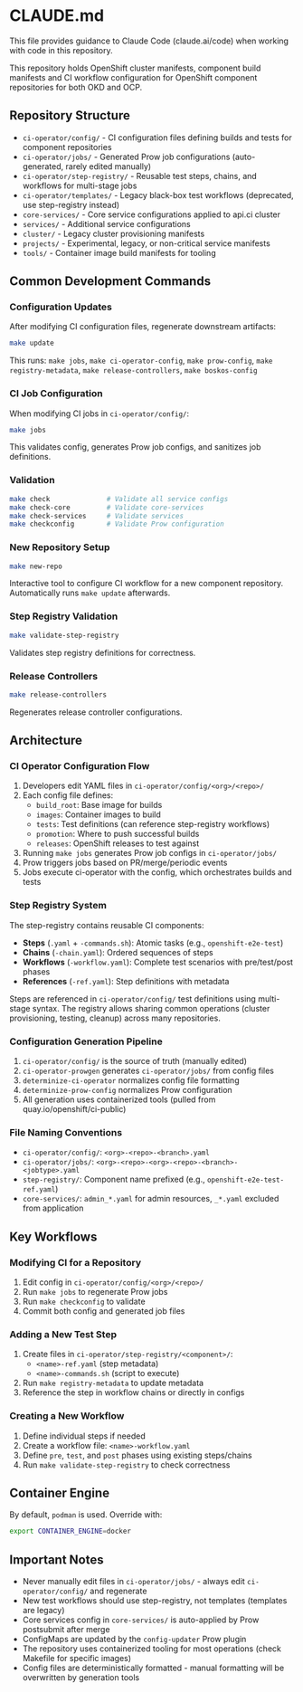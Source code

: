 # CLAUDE.md

This file provides guidance to Claude Code (claude.ai/code) when working with code in this repository.

This repository holds OpenShift cluster manifests, component build manifests and CI workflow configuration for OpenShift component repositories for both OKD and OCP.

## Repository Structure

- `ci-operator/config/` - CI configuration files defining builds and tests for component repositories
- `ci-operator/jobs/` - Generated Prow job configurations (auto-generated, rarely edited manually)
- `ci-operator/step-registry/` - Reusable test steps, chains, and workflows for multi-stage jobs
- `ci-operator/templates/` - Legacy black-box test workflows (deprecated, use step-registry instead)
- `core-services/` - Core service configurations applied to api.ci cluster
- `services/` - Additional service configurations
- `cluster/` - Legacy cluster provisioning manifests
- `projects/` - Experimental, legacy, or non-critical service manifests
- `tools/` - Container image build manifests for tooling

## Common Development Commands

### Configuration Updates
After modifying CI configuration files, regenerate downstream artifacts:
```bash
make update
```
This runs: `make jobs`, `make ci-operator-config`, `make prow-config`, `make registry-metadata`, `make release-controllers`, `make boskos-config`

### CI Job Configuration
When modifying CI jobs in `ci-operator/config/`:
```bash
make jobs
```
This validates config, generates Prow job configs, and sanitizes job definitions.

### Validation
```bash
make check              # Validate all service configs
make check-core         # Validate core-services
make check-services     # Validate services
make checkconfig        # Validate Prow configuration
```

### New Repository Setup
```bash
make new-repo
```
Interactive tool to configure CI workflow for a new component repository. Automatically runs `make update` afterwards.

### Step Registry Validation
```bash
make validate-step-registry
```
Validates step registry definitions for correctness.

### Release Controllers
```bash
make release-controllers
```
Regenerates release controller configurations.

## Architecture

### CI Operator Configuration Flow
1. Developers edit YAML files in `ci-operator/config/<org>/<repo>/`
2. Each config file defines:
   - `build_root`: Base image for builds
   - `images`: Container images to build
   - `tests`: Test definitions (can reference step-registry workflows)
   - `promotion`: Where to push successful builds
   - `releases`: OpenShift releases to test against
3. Running `make jobs` generates Prow job configs in `ci-operator/jobs/`
4. Prow triggers jobs based on PR/merge/periodic events
5. Jobs execute ci-operator with the config, which orchestrates builds and tests

### Step Registry System
The step-registry contains reusable CI components:
- **Steps** (`.yaml` + `-commands.sh`): Atomic tasks (e.g., `openshift-e2e-test`)
- **Chains** (`-chain.yaml`): Ordered sequences of steps
- **Workflows** (`-workflow.yaml`): Complete test scenarios with pre/test/post phases
- **References** (`-ref.yaml`): Step definitions with metadata

Steps are referenced in `ci-operator/config/` test definitions using multi-stage syntax. The registry allows sharing common operations (cluster provisioning, testing, cleanup) across many repositories.

### Configuration Generation Pipeline
1. `ci-operator/config/` is the source of truth (manually edited)
2. `ci-operator-prowgen` generates `ci-operator/jobs/` from config files
3. `determinize-ci-operator` normalizes config file formatting
4. `determinize-prow-config` normalizes Prow configuration
5. All generation uses containerized tools (pulled from quay.io/openshift/ci-public)

### File Naming Conventions
- `ci-operator/config/`: `<org>-<repo>-<branch>.yaml`
- `ci-operator/jobs/`: `<org>-<repo>-<org>-<repo>-<branch>-<jobtype>.yaml`
- `step-registry/`: Component name prefixed (e.g., `openshift-e2e-test-ref.yaml`)
- `core-services/`: `admin_*.yaml` for admin resources, `_*.yaml` excluded from application

## Key Workflows

### Modifying CI for a Repository
1. Edit config in `ci-operator/config/<org>/<repo>/`
2. Run `make jobs` to regenerate Prow jobs
3. Run `make checkconfig` to validate
4. Commit both config and generated job files

### Adding a New Test Step
1. Create files in `ci-operator/step-registry/<component>/`:
   - `<name>-ref.yaml` (step metadata)
   - `<name>-commands.sh` (script to execute)
2. Run `make registry-metadata` to update metadata
3. Reference the step in workflow chains or directly in configs

### Creating a New Workflow
1. Define individual steps if needed
2. Create a workflow file: `<name>-workflow.yaml`
3. Define `pre`, `test`, and `post` phases using existing steps/chains
4. Run `make validate-step-registry` to check correctness

## Container Engine
By default, `podman` is used. Override with:
```bash
export CONTAINER_ENGINE=docker
```

## Important Notes
- Never manually edit files in `ci-operator/jobs/` - always edit `ci-operator/config/` and regenerate
- New test workflows should use step-registry, not templates (templates are legacy)
- Core services config in `core-services/` is auto-applied by Prow postsubmit after merge
- ConfigMaps are updated by the `config-updater` Prow plugin
- The repository uses containerized tooling for most operations (check Makefile for specific images)
- Config files are deterministically formatted - manual formatting will be overwritten by generation tools
